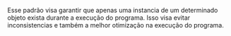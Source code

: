 Esse padrão visa garantir que apenas uma instancia de um determinado objeto exista durante
a execução do programa. Isso visa evitar inconsistencias e também a melhor otimização na
execução do programa.